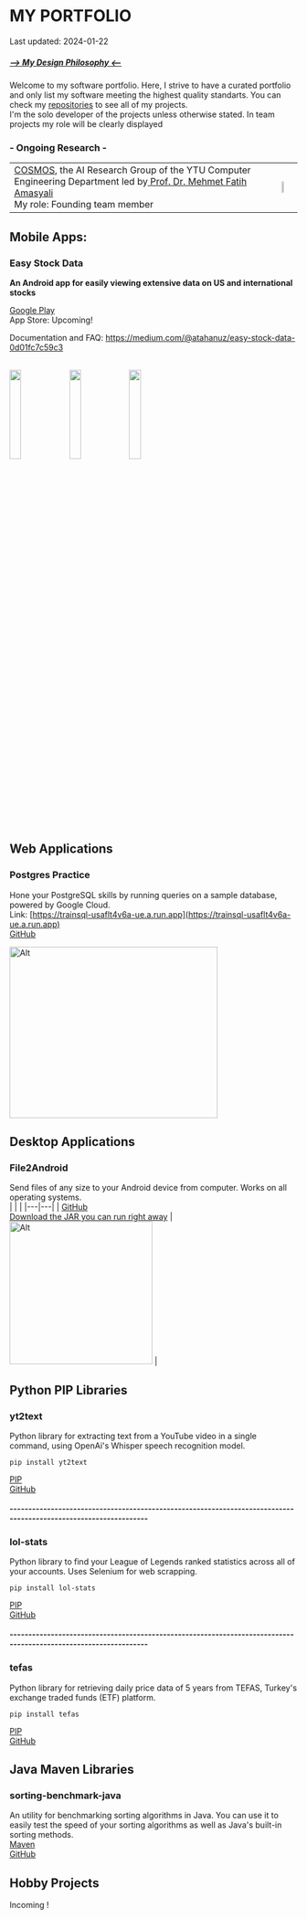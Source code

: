 # MY PORTFOLIO

Last updated: 2024-01-22
##### [--> My Design Philosophy <--](design_philosophy.md)
Welcome to my software portfolio. Here, I strive to have a curated portfolio and only list my software meeting the highest quality standarts. You can check my [repositories](https://github.com/atahanuz?tab=repositories) to see all of my projects.<br>
I'm the solo developer of the projects unless otherwise stated. In team projects my role will be clearly displayed

### - Ongoing Research - 
<table>
  <tr>
    <td valign="middle">
      <a href="https://cosmos.yildiz.edu.tr">COSMOS</a>, the AI Research Group of the YTU Computer Engineering Department led by<a href="https://avesis.yildiz.edu.tr/amasyali"> Prof. Dr. Mehmet Fatih Amasyali</a><br>
      My role: Founding team member
    </td>
    <td>
      <img src="https://i.imgur.com/vDaiuWU.png" width="44%" height="19%">
    </td>
  </tr>
</table>


## Mobile Apps:
### Easy Stock Data
**An Android app for easily viewing extensive data on US and international stocks**

[Google Play](https://play.google.com/store/apps/details?id=com.atahanuz.easy_stock_data) <br>
App Store: Upcoming!

Documentation and FAQ: https://medium.com/@atahanuz/easy-stock-data-0d01fc7c59c3
<br><br>


<div class="image-container">
        <img src="https://i.imgur.com/L10onvv.png" width="20%" height="20%">
        <img src="https://i.imgur.com/ZWJvmXd.png" width="20%" height="20%">
        <img src="https://i.imgur.com/dqCqSDX.png" width="20%" height="20%">
    </div>
<br>

## Web Applications
### Postgres Practice
Hone your PostgreSQL skills by running queries on a sample database, powered by Google Cloud. <br>
Link: [https://trainsql-usaflt4v6a-ue.a.run.app](https://trainsql-usaflt4v6a-ue.a.run.app) <br>
[GitHub](https://github.com/atahanuz/postgres-practice)

<img src="https://i.imgur.com/tW0eZs6.png" width="364" height="300" alt="Alt"> 

## Desktop Applications
### File2Android
Send files of any size to your Android device from computer. Works on all operating systems. <br>
| | |
|---|---|
| [GitHub](https://github.com/atahanuz/file2android)<br>[Download the JAR you can run right away](https://github.com/atahanuz/file2android/raw/main/File2Android.jar) | <img src="https://i.imgur.com/1HrvLib.png" width="250" height="250" alt="Alt"> |





## Python PIP Libraries
### yt2text
Python library for extracting text from a YouTube video in a single command, using OpenAi's Whisper speech recognition model.<br>
```
pip install yt2text
```
[PIP](https://pypi.org/project/yt2text/) <br>
[GitHub](https://github.com/atahanuz/yt2text)
<br><br>**-----------------------------------------------------------------------------------------------------------------**<br>
### lol-stats
Python library to find your League of Legends ranked statistics across all of your accounts. Uses Selenium for web scrapping. <br>
```
pip install lol-stats
```
[PIP](https://pypi.org/project/lol-stats/) <br>
[GitHub](https://github.com/atahanuz/lol-stats)
<br><br>**-----------------------------------------------------------------------------------------------------------------**<br>

### tefas
Python library for retrieving daily price data of 5 years from TEFAS, Turkey's exchange traded funds (ETF) platform.<br>
```
pip install tefas
```
[PIP](https://pypi.org/project/tefas/) <br>
[GitHub](https://github.com/atahanuz/tefas)

## Java Maven Libraries
### sorting-benchmark-java
An utility for benchmarking sorting algorithms in Java. You can use it to easily test the speed of your sorting algorithms as well as Java's built-in sorting methods. <br>
[Maven](https://github.com/atahanuz/sorting-benchmark/packages/1985682) 
<br>
[GitHub](https://github.com/atahanuz/sorting-benchmark-java)

## Hobby Projects
Incoming !


